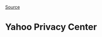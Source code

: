 [Source](https://policies.yahoo.com/us/en/yahoo/privacy/index.htm "Permalink to Yahoo Privacy Center")

# Yahoo Privacy Center

